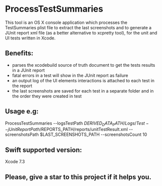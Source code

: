 # ProcessTestSummaries

This tool is an OS X console application which processes the TestSummaries plist file to extract the last screenshots and to generate a JUnit report xml file (as a better alternative to xcpretty tool), for the unit and UI tests written in Xcode.

## Benefits:
- parses the xcodebuild source of truth document to get the tests results in a JUnit report
- fatal errors in a test will show in the JUnit report as failure
- an output log of the UI elements interactions is attached to each test in the report
- the last screenshots are saved for each test in a separate folder and in the order they were created in test

## Usage e.g:
ProcessTestSummaries --logsTestPath $DERIVED_DATA_PATH/Logs/Test --jUnitReportPath /$REPORTS_PATH/reports/unitTestResult.xml --screenshotsPath $LAST_SCREENSHOTS_PATH --screenshotsCount 10

## Swift supported version:
Xcode 7.3

## Please, give a star to this project if it helps you.

